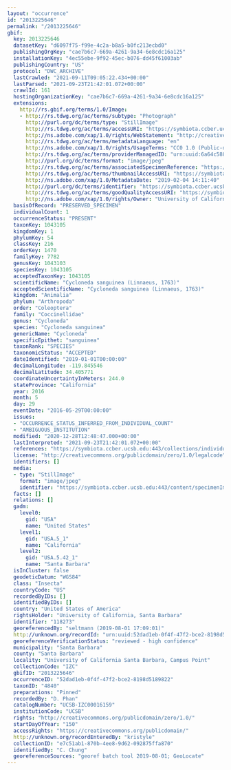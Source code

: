 ```yaml
---
layout: "occurrence"
id: "2013225646"
permalink: "/2013225646"
gbif:
  key: 2013225646
  datasetKey: "d6097f75-f99e-4c2a-b8a5-b0fc213ecbd0"
  publishingOrgKey: "cae7b6c7-669a-4261-9a34-6e8cdc16a125"
  installationKey: "4ec55ebe-9f92-45ec-b076-dd45f61003ab"
  publishingCountry: "US"
  protocol: "DWC_ARCHIVE"
  lastCrawled: "2021-09-11T09:05:22.434+00:00"
  lastParsed: "2021-09-23T21:42:01.072+00:00"
  crawlId: 161
  hostingOrganizationKey: "cae7b6c7-669a-4261-9a34-6e8cdc16a125"
  extensions:
    http://rs.gbif.org/terms/1.0/Image:
    - http://rs.tdwg.org/ac/terms/subtype: "Photograph"
      http://purl.org/dc/terms/type: "StillImage"
      http://rs.tdwg.org/ac/terms/accessURI: "https://symbiota.ccber.ucsb.edu:443/content/specimenImages/UCSB_IZC/UCSB-IZC00016/UCSB-IZC00016159_lg.jpg"
      http://ns.adobe.com/xap/1.0/rights/WebStatement: "http://creativecommons.org/publicdomain/zero/1.0/"
      http://rs.tdwg.org/ac/terms/metadataLanguage: "en"
      http://ns.adobe.com/xap/1.0/rights/UsageTerms: "CC0 1.0 (Public-domain)"
      http://rs.tdwg.org/ac/terms/providerManagedID: "urn:uuid:6a64c588-7d36-4111-9ad9-8cdf5431f6d8"
      http://purl.org/dc/terms/format: "image/jpeg"
      http://rs.tdwg.org/ac/terms/associatedSpecimenReference: "https://symbiota.ccber.ucsb.edu:443/collections/individual/index.php?occid=118273"
      http://rs.tdwg.org/ac/terms/thumbnailAccessURI: "https://symbiota.ccber.ucsb.edu:443/content/specimenImages/UCSB_IZC/UCSB-IZC00016/UCSB-IZC00016159_tn.jpg"
      http://ns.adobe.com/xap/1.0/MetadataDate: "2019-02-04 14:11:40"
      http://purl.org/dc/terms/identifier: "https://symbiota.ccber.ucsb.edu:443/content/specimenImages/UCSB_IZC/UCSB-IZC00016/UCSB-IZC00016159_lg.jpg"
      http://rs.tdwg.org/ac/terms/goodQualityAccessURI: "https://symbiota.ccber.ucsb.edu:443/content/specimenImages/UCSB_IZC/UCSB-IZC00016/UCSB-IZC00016159.jpg"
      http://ns.adobe.com/xap/1.0/rights/Owner: "University of California, Santa Barbara"
  basisOfRecord: "PRESERVED_SPECIMEN"
  individualCount: 1
  occurrenceStatus: "PRESENT"
  taxonKey: 1043105
  kingdomKey: 1
  phylumKey: 54
  classKey: 216
  orderKey: 1470
  familyKey: 7782
  genusKey: 1043103
  speciesKey: 1043105
  acceptedTaxonKey: 1043105
  scientificName: "Cycloneda sanguinea (Linnaeus, 1763)"
  acceptedScientificName: "Cycloneda sanguinea (Linnaeus, 1763)"
  kingdom: "Animalia"
  phylum: "Arthropoda"
  order: "Coleoptera"
  family: "Coccinellidae"
  genus: "Cycloneda"
  species: "Cycloneda sanguinea"
  genericName: "Cycloneda"
  specificEpithet: "sanguinea"
  taxonRank: "SPECIES"
  taxonomicStatus: "ACCEPTED"
  dateIdentified: "2019-01-01T00:00:00"
  decimalLongitude: -119.845546
  decimalLatitude: 34.405771
  coordinateUncertaintyInMeters: 244.0
  stateProvince: "California"
  year: 2016
  month: 5
  day: 29
  eventDate: "2016-05-29T00:00:00"
  issues:
  - "OCCURRENCE_STATUS_INFERRED_FROM_INDIVIDUAL_COUNT"
  - "AMBIGUOUS_INSTITUTION"
  modified: "2020-12-28T12:48:47.000+00:00"
  lastInterpreted: "2021-09-23T21:42:01.072+00:00"
  references: "https://symbiota.ccber.ucsb.edu:443/collections/individual/index.php?occid=118273"
  license: "http://creativecommons.org/publicdomain/zero/1.0/legalcode"
  identifiers: []
  media:
  - type: "StillImage"
    format: "image/jpeg"
    identifier: "https://symbiota.ccber.ucsb.edu:443/content/specimenImages/UCSB_IZC/UCSB-IZC00016/UCSB-IZC00016159_lg.jpg"
  facts: []
  relations: []
  gadm:
    level0:
      gid: "USA"
      name: "United States"
    level1:
      gid: "USA.5_1"
      name: "California"
    level2:
      gid: "USA.5.42_1"
      name: "Santa Barbara"
  isInCluster: false
  geodeticDatum: "WGS84"
  class: "Insecta"
  countryCode: "US"
  recordedByIDs: []
  identifiedByIDs: []
  country: "United States of America"
  rightsHolder: "University of California, Santa Barbara"
  identifier: "118273"
  georeferencedBy: "seltmann (2019-08-01 17:09:01)"
  http://unknown.org/recordId: "urn:uuid:52dad1eb-0f4f-47f2-bce2-8198d5189822"
  georeferenceVerificationStatus: "reviewed - high confidence"
  municipality: "Santa Barbara"
  county: "Santa Barbara"
  locality: "University of California Santa Barbara, Campus Point"
  collectionCode: "IZC"
  gbifID: "2013225646"
  occurrenceID: "52dad1eb-0f4f-47f2-bce2-8198d5189822"
  taxonID: "4840"
  preparations: "Pinned"
  recordedBy: "D. Phan"
  catalogNumber: "UCSB-IZC00016159"
  institutionCode: "UCSB"
  rights: "http://creativecommons.org/publicdomain/zero/1.0/"
  startDayOfYear: "150"
  accessRights: "https://creativecommons.org/publicdomain/"
  http://unknown.org/recordEnteredBy: "kristyle"
  collectionID: "e7c51ab1-870b-4ee8-9d62-092875ffa870"
  identifiedBy: "C. Chung"
  georeferenceSources: "georef batch tool 2019-08-01; GeoLocate"
---
```

